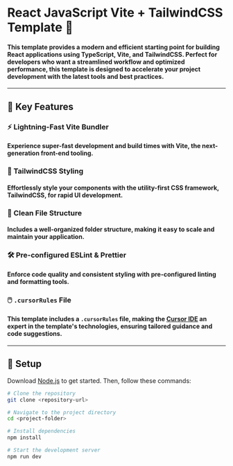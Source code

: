 # React JavaScript Vite + TailwindCSS Template 🚀

#### This template provides a modern and efficient starting point for building React applications using TypeScript, Vite, and TailwindCSS. Perfect for developers who want a streamlined workflow and optimized performance, this template is designed to accelerate your project development with the latest tools and best practices.

---

## 🌟 Key Features

### ⚡ Lightning-Fast Vite Bundler
#### Experience super-fast development and build times with Vite, the next-generation front-end tooling.

### 🎨 TailwindCSS Styling
#### Effortlessly style your components with the utility-first CSS framework, TailwindCSS, for rapid UI development.

### 📁 Clean File Structure
#### Includes a well-organized folder structure, making it easy to scale and maintain your application.

### 🛠️ Pre-configured ESLint & Prettier
#### Enforce code quality and consistent styling with pre-configured linting and formatting tools.

### 🖱️ `.cursorRules` File
#### This template includes a `.cursorRules` file, making the [Cursor IDE](https://cursor.sh/) an expert in the template's technologies, ensuring tailored guidance and code suggestions.

---

## 🚀 Setup

Download [Node.js](https://nodejs.org/en/download/) to get started. Then, follow these commands:

```bash
# Clone the repository
git clone <repository-url>

# Navigate to the project directory
cd <project-folder>

# Install dependencies
npm install

# Start the development server
npm run dev
